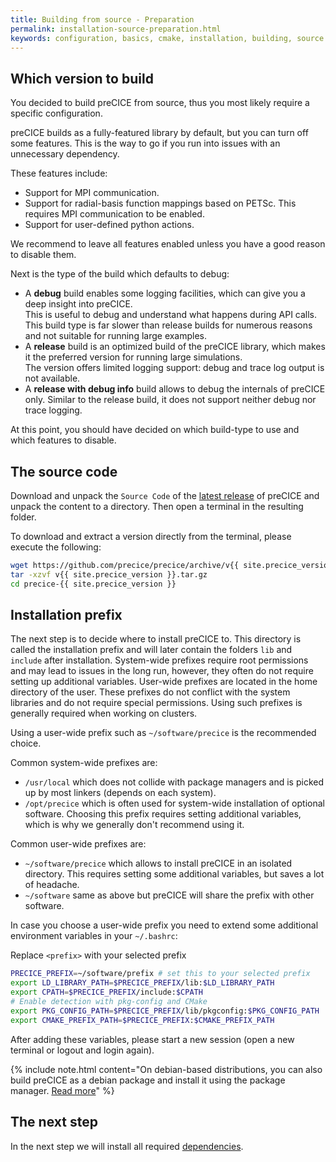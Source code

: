 ```yaml
---
title: Building from source - Preparation
permalink: installation-source-preparation.html
keywords: configuration, basics, cmake, installation, building, source
---
```


## Which version to build

You decided to build preCICE from source, thus you most likely require a specific configuration.

preCICE builds as a fully-featured library by default, but you can turn off some features.
This is the way to go if you run into issues with an unnecessary dependency.

These features include:

* Support for MPI communication.
* Support for radial-basis function mappings based on PETSc. This requires MPI communication to be enabled.
* Support for user-defined python actions.

We recommend to leave all features enabled unless you have a good reason to disable them.

Next is the type of the build which defaults to debug:

* A **debug** build enables some logging facilities, which can give you a deep insight into preCICE.  
  This is useful to debug and understand what happens during API calls.
  This build type is far slower than release builds for numerous reasons and not suitable for running large examples.
* A **release** build is an optimized build of the preCICE library, which makes it the preferred version for running large simulations.  
  The version offers limited logging support: debug and trace log output is not available.
* A **release with debug info** build allows to debug the internals of preCICE only.
  Similar to the release build, it does not support neither debug nor trace logging.

At this point, you should have decided on which build-type to use and which features to disable.

## The source code

Download and unpack the `Source Code` of the [latest release](https://github.com/precice/precice/releases/latest) of preCICE and unpack the content to a directory.
Then open a terminal in the resulting folder.

To download and extract a version directly from the terminal, please execute the following:

```bash
wget https://github.com/precice/precice/archive/v{{ site.precice_version }}.tar.gz
tar -xzvf v{{ site.precice_version }}.tar.gz
cd precice-{{ site.precice_version }}
```

## Installation prefix

The next step is to decide where to install preCICE to.
This directory is called the installation prefix and will later contain the folders `lib` and `include` after installation.
System-wide prefixes require root permissions and may lead to issues in the long run, however, they often do not require setting up additional variables.
User-wide prefixes are located in the home directory of the user. These prefixes do not conflict with the system libraries and do not require special permissions.
Using such prefixes is generally required when working on clusters.

Using a user-wide prefix such as `~/software/precice` is the recommended choice.

Common system-wide prefixes are:

* `/usr/local` which does not collide with package managers and is picked up by most linkers (depends on each system).
* `/opt/precice` which is often used for system-wide installation of optional software. Choosing this prefix requires setting additional variables, which is why we generally don't recommend using it.

Common user-wide prefixes are:

* `~/software/precice` which allows to install preCICE in an isolated directory. This requires setting some additional variables, but saves a lot of headache.
* `~/software` same as above but preCICE will share the prefix with other software.

In case you choose a user-wide prefix you need to extend some additional environment variables in your `~/.bashrc`:

Replace `<prefix>` with your selected prefix

```bash
PRECICE_PREFIX=~/software/prefix # set this to your selected prefix
export LD_LIBRARY_PATH=$PRECICE_PREFIX/lib:$LD_LIBRARY_PATH
export CPATH=$PRECICE_PREFIX/include:$CPATH
# Enable detection with pkg-config and CMake
export PKG_CONFIG_PATH=$PRECICE_PREFIX/lib/pkgconfig:$PKG_CONFIG_PATH
export CMAKE_PREFIX_PATH=$PRECICE_PREFIX:$CMAKE_PREFIX_PATH
```

After adding these variables, please start a new session (open a new terminal or logout and login again).

{% include note.html content="On debian-based distributions, you can also build preCICE as a debian package and install it using the package manager. [Read more](installation-source-advanced#debian-packages)" %}

## The next step

In the next step we will install all required [dependencies](installation-source-dependencies).
